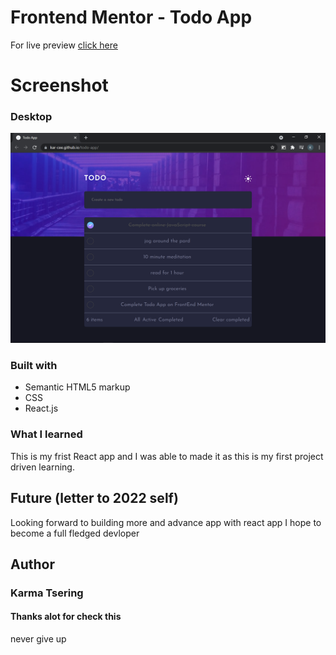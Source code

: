 # Frontend Mentor - Todo App

For live preview [click here](https://kar-cee.github.io/todo-app/)

# Screenshot

### Desktop
![Desktop Preview](/snapshot.png)

### Built with

- Semantic HTML5 markup
- CSS 
- React.js


### What I learned
This is my frist React app and I was able to made it as this is my first project driven learning.

## Future (letter to 2022 self)
Looking forward to building more and advance app with react app
I hope to become a full fledged devloper

## Author
### Karma Tsering
#### Thanks alot for check this
never give up
